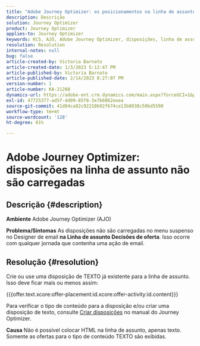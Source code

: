 ```yaml
---
title: "Adobe Journey Optimizer: os posicionamentos na linha de assunto não são carregados"
description: Descrição
solution: Journey Optimizer
product: Journey Optimizer
applies-to: Journey Optimizer
keywords: KCS, AJO, Adobe Journey Optimizer, disposições, linha de assunto, não carregar, tipo de conteúdo, html, texto
resolution: Resolution
internal-notes: null
bug: false
article-created-by: Victoria Barnato
article-created-date: 1/3/2023 5:12:47 PM
article-published-by: Victoria Barnato
article-published-date: 2/14/2023 8:27:07 PM
version-number: 1
article-number: KA-21208
dynamics-url: https://adobe-ent.crm.dynamics.com/main.aspx?forceUCI=1&pagetype=entityrecord&etn=knowledgearticle&id=1597f3d5-898b-ed11-81ad-6045bd0067ea
exl-id: 47725377-ad5f-4d09-85f8-3e7b6062eeea
source-git-commit: 41d84ca82c92210b92f674ce13b8038c50bd5590
workflow-type: tm+mt
source-wordcount: '128'
ht-degree: 81%

---
```


# Adobe Journey Optimizer: disposições na linha de assunto não são carregadas

## Descrição {#description}

<b>Ambiente</b>
Adobe Journey Optimizer (AJO)


<b>Problema/Sintomas</b>
As disposições não são carregadas no menu suspenso no Designer de email <b> na Linha de assunto </b><b>Decisões de oferta</b>. Isso ocorre com qualquer jornada que contenha uma ação de email.


## Resolução {#resolution}


Crie ou use uma disposição de TEXTO já existente para a linha de assunto. Isso deve ficar mais ou menos assim:

{{{offer.text.xcore:offer-placement:id.xcore:offer-activity:id.content}}}

Para verificar o tipo de conteúdo para a disposição e/ou criar uma disposição de texto, consulte [Criar disposições](https://experienceleague.adobe.com/docs/journey-optimizer/using/offer-decisioning/create-components/creating-placements.html?lang=pt-BR) no manual do Journey Optimizer.


<b>Causa</b>
Não é possível colocar HTML na linha de assunto, apenas texto. Somente as ofertas para o tipo de conteúdo TEXTO são exibidas.
